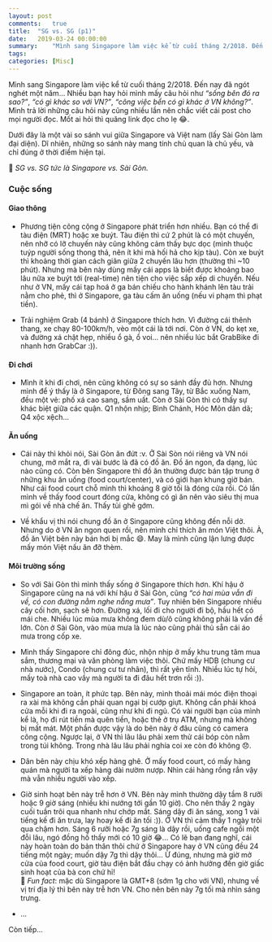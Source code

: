 ```yaml
---
layout: post
comments:	true
title:  "SG vs. SG (p1)"
date:   2019-03-24 00:00:00
summary:    "Mình sang Singapore làm việc kể từ cuối tháng 2/2018. Đến nay đã ngót nghét một năm… Nhiều bạn hay hỏi mình mấy câu hỏi như “sống bên đó ra sao?”, “có gì khác so với VN?”, “công việc bển có gì khác ở VN không?”. Mình trả lời những câu hỏi này cũng nhiều lần nên chắc viết cái post cho mọi người đọc. Mốt ai hỏi thì quăng link đọc cho lẹ 😂."
tags:   
categories:	[Misc]
---
```


Mình sang Singapore làm việc kể từ cuối tháng 2/2018. Đến nay đã ngót nghét một năm… Nhiều bạn hay hỏi mình mấy câu hỏi như _“sống bên đó ra sao?”_, _“có gì khác so với VN?”_, _“công việc bển có gì khác ở VN không?”_. Mình trả lời những câu hỏi này cũng nhiều lần nên chắc viết cái post cho mọi người đọc. Mốt ai hỏi thì quăng link đọc cho lẹ 😂.

Dưới đây là một vài so sánh vui giữa Singapore và Việt nam (lấy Sài Gòn làm đại diện). Dĩ nhiên, những so sánh này mang tính chủ quan là chủ yếu, và chỉ đúng ở thời điểm hiện tại. 

📝 _SG vs. SG tức là Singapore vs. Sài Gòn._


### Cuộc sống

#### Giao thông

* Phương tiện công cộng ở Singapore phát triển hơn nhiều. Bạn có thể đi tàu điện (MRT) hoặc xe buýt. Tàu điện thì cứ 2 phút là có một chuyến, nên nhỡ có lỡ chuyến này cũng không cảm thấy bực dọc (mình thuộc tuýp người sống thong thả, nên ít khi mà hối hả cho kịp tàu). Còn xe buýt thì khoảng thời gian cách giãn giữa 2 chuyến lâu hơn (thường thì ~10 phút). Nhưng mà bên này dùng mấy cái apps là biết được khoảng bao lâu nữa xe buýt tới (real-time) nên tiện cho việc sắp xếp di chuyển. Nếu như ở VN, mấy cái tạp hoá ở ga bán chiếu cho hành khánh lên tàu trải nằm cho phẻ, thì ở Singapore, ga tàu cấm ăn uống (nếu vi phạm thì phạt tiền).

* Trải nghiệm Grab (4 bánh) ở Singapore thích hơn. Vì đường cái thênh thang, xe chạy 80-100km/h, vèo một cái là tới nơi. Còn ở VN, do kẹt xe, và đường xá chật hẹp, nhiều ổ gà, ổ voi... nên nhiều lúc bắt GrabBike đi nhanh hơn GrabCar :)).

#### Đi chơi

* Mình ít khi đi chơi, nên cũng không có sự so sánh đầy đủ hơn. Nhưng mình để ý thấy là ở Singapore, từ Đông sang Tây, từ Bắc xuống Nam, đều một vẻ: phố xá cao sang, sầm uất. Còn ở Sài Gòn thì có thấy sự khác biệt giữa các quận. Q1 nhộn nhịp; Bình Chánh, Hóc Môn dân dã; Q4 xộc xệch...

#### Ăn uống

* Cái này thì khỏi nói, Sài Gòn ăn đứt :v. Ở Sài Sòn nói riêng và VN nói chung, mở mắt ra, đi vài bước là đã có đồ ăn. Đồ ăn ngon, đa dạng, lúc nào cũng có. Còn bên Singapore thì đồ ăn thường được bán tập trung ở những khu ăn uống (food court/center), và có giới hạn khung giờ bán. Như cái food court chỗ mình thì khoảng 8 giờ tối là đóng cửa rồi. Có lần mình về thấy food court đóng cửa, không có gì ăn nên vào siêu thị mua mì gói về nhà chế ăn. Thấy tủi ghê gớm. 

* Về khẩu vị thì nói chung đồ ăn ở Singapore cũng không đến nỗi dở. Nhưng do ở VN ăn ngon quen rồi, nên mình chỉ thích ăn món Việt thôi. À, đồ ăn Việt bên này bán hơi bị mắc 😄. May là mình cũng lận lưng được mấy món Việt nấu ăn đỡ thèm.

#### Môi trường sống

* So với Sài Gòn thì mình thấy sống ở Singapore thích hơn. Khí hậu ở Singapore cũng na ná với khí hậu ở Sài Gòn, cũng _“có hai mùa vẫn đi về, có con đường nằm nghe nắng mưa”_. Tuy nhiên bên Singapore nhiều cây cối hơn, sạch sẽ hơn. Đường xá, lối đi cho người đi bộ, hầu hết có mái che. Nhiều lúc mùa mưa không đem dù/ô cũng không phải là vấn đề lớn. Còn ở Sài Gòn, vào mùa mưa là lúc nào cũng phải thủ sẵn cái áo mưa trong cốp xe.

* Mình thấy Singapore chỉ đông đúc, nhộn nhịp ở mấy khu trung tâm mua sắm, thương mại và văn phòng làm việc thôi. Chứ mấy HDB (chung cư nhà nước), Condo (chung cư tư nhân), thì rất yên tĩnh. Nhiều lúc tự hỏi, mấy toà nhà cao vầy mà người ta đi đâu hết trơn rồi :)).

* Singapore an toàn, ít phức tạp. Bên này, mình thoải mái móc điện thoại ra xài mà không cần phải quan ngại bị cướp giựt. Không cần phải khoá cửa mỗi khi đi ra ngoài, cũng như khi đi ngủ. Có vài người bạn của mình kể là, họ đi rút tiền mà quên tiền, hoặc thẻ ở trụ ATM, nhưng mà không bị mất mát. Một phần được vậy là do bên này ở đâu cũng có camera công cộng. Ngược lại, ở VN thì lâu lâu phải xem thử cái bóp còn nằm trong túi không. Trong nhà lâu lâu phải nghía coi xe còn đó không 😞.

* Dân bên này chịu khó xếp hàng ghê. Ở mấy food court, có mấy hàng quán mà người ta xếp hàng dài nườm nượp. Nhìn cái hàng rồng rắn vậy mà vẫn nhiều người vào xếp.

* Giờ sinh hoạt bên này trễ hơn ở VN. Bên này mình thường dậy tầm 8 rưỡi hoặc 9 giờ sáng (nhiều khi nướng tới gần 10 giờ). Cho nên thấy 2 ngày cuối tuần trôi qua nhanh như chớp mắt. Sáng dậy đi ăn sáng, xong 1 vài tiếng kế đi ăn trưa, lay hoay kế đi ăn tối :)). Ở VN thì cảm thấy 1 ngày trôi qua chậm hơn. Sáng 6 rưỡi hoặc 7g sáng là dậy rồi, uống cafe ngồi một đỗi lâu, ngó đồng hồ thấy mới có 10 giờ 😂… Có lẽ bạn đang nghĩ, cái này hoàn toàn do bản thân thôi chứ ở Singapore hay ở VN cũng đều 24 tiếng một ngày; muốn dậy 7g thì dậy thôi… Ừ đúng, nhưng mà giờ mở cửa của food court, giờ tàu điện bắt đầu chạy có ảnh hưởng đến giờ giấc sinh hoạt của bà con chứ hỉ!<br>
📝 _Fun fact_: mặc dù Singapore là GMT+8 (sớm 1g cho với VN), nhưng về vị trí địa lý thì bên này trễ hơn VN. Cho nên bên này 7g tối mà nhìn sáng trưng.

* ...


Còn tiếp...
